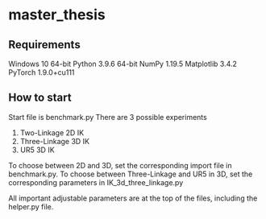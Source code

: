 # master_thesis


## Requirements

Windows 10 64-bit
Python 3.9.6 64-bit
NumPy 1.19.5
Matplotlib 3.4.2
PyTorch 1.9.0+cu111

## How to start

Start file is benchmark.py
There are 3 possible experiments

1. Two-Linkage 2D IK
2. Three-Linkage 3D IK
3. UR5 3D IK

To choose between 2D and 3D, set the corresponding import file in benchmark.py.
To choose between Three-Linkage and UR5 in 3D, set the corresponding parameters in IK_3d_three_linkage.py

All important adjustable parameters are at the top of the files, including the helper.py file.